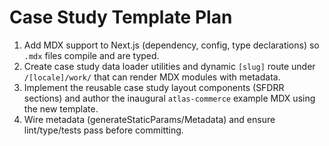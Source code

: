 # Case Study Template Plan
1. Add MDX support to Next.js (dependency, config, type declarations) so `.mdx` files compile and are typed.
2. Create case study data loader utilities and dynamic `[slug]` route under `/[locale]/work/` that can render MDX modules with metadata.
3. Implement the reusable case study layout components (SFDRR sections) and author the inaugural `atlas-commerce` example MDX using the new template.
4. Wire metadata (generateStaticParams/Metadata) and ensure lint/type/tests pass before committing.
